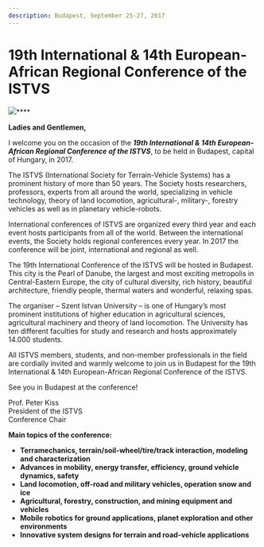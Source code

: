 ```yaml
---
description: Budapest, September 25-27, 2017
---
```


# 19th International & 14th European-African Regional Conference of the ISTVS

![](http://istvs2017.hu/wp-content/uploads/2016/07/Prof\_Dr\_Kiss\_Peter.jpg)****

**Ladies and Gentlemen,**&#x20;

I welcome you on the occasion of the _**19th International & 14th European-African Regional Conference of the ISTVS**_, to be held in Budapest, capital of Hungary, in 2017.

The ISTVS (International Society for Terrain-Vehicle Systems) has a prominent history of more than 50 years. The Society hosts researchers, professors, experts from all around the world, specializing in vehicle technology, theory of land locomotion, agricultural-, military-, forestry vehicles as well as in planetary vehicle-robots.

International conferences of ISTVS are organized every third year and each event hosts participants from all of the world. Between the international events, the Society holds regional conferences every year. In 2017 the conference will be joint, international and regional as well.

The 19th International Conference of the ISTVS will be hosted in Budapest. This city is the Pearl of Danube, the largest and most exciting metropolis in Central-Eastern Europe, the city of cultural diversity, rich history, beautiful architecture, friendly people, thermal waters and wonderful, relaxing spas.

The organiser – Szent Istvan University – is one of Hungary’s most prominent institutions of higher education in agricultural sciences, agricultural machinery and theory of land locomotion. The University has ten different faculties for study and research and hosts approximately 14.000 students.

All ISTVS members, students, and non-member professionals in the field are cordially invited and warmly welcome to join us in Budapest for the 19th International & 14th European-African Regional Conference of the ISTVS.

See you in Budapest at the conference!

Prof. Peter Kiss\
President of the ISTVS\
Conference Chair

**Main topics of the conference:**

* **Terramechanics, terrain/soil-wheel/tire/track interaction, modeling and characterization**
* **Advances in mobility, energy transfer, efficiency, ground vehicle dynamics, safety**
* **Land locomotion, off-road and military vehicles, operation snow and ice**
* **Agricultural, forestry, construction, and mining equipment and vehicles**
* **Mobile robotics for ground applications, planet exploration and other environments**
* **Innovative system designs for terrain and road-vehicle applications**

<figure><img src=".gitbook/assets/home.png" alt=""><figcaption></figcaption></figure>



